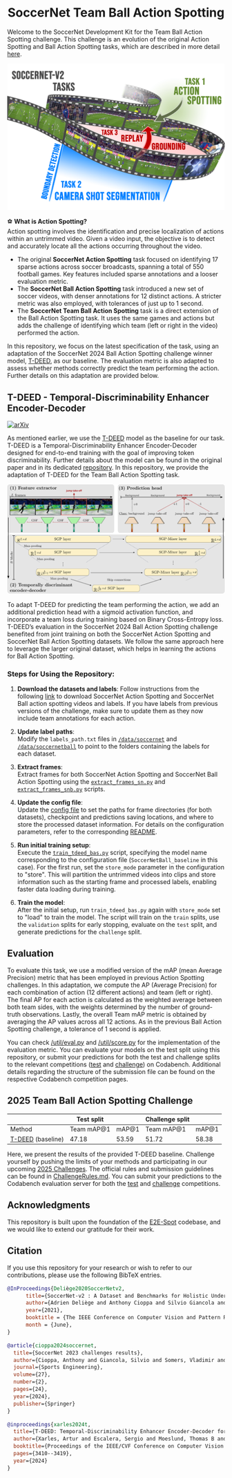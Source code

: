 <div align="center">

# SoccerNet Team Ball Action Spotting

</div>

Welcome to the SoccerNet Development Kit for the Team Ball Action Spotting challenge. This challenge is an evolution of the original Action Spotting and Ball Action Spotting tasks, which are described in more detail [here](https://github.com/SoccerNet/sn-spotting?tab=readme-ov-file).

<p align="center"><img src="figures/task.png"></p>

⚽ **What is Action Spotting?**  
Action spotting involves the identification and precise localization of actions within an untrimmed video. Given a video input, the objective is to detect and accurately locate all the actions occurring throughout the video.

- The original **SoccerNet Action Spotting** task focused on identifying 17 sparse actions across soccer broadcasts, spanning a total of 550 football games. Key features included sparse annotations and a looser evaluation metric.
- The **SoccerNet Ball Action Spotting** task introduced a new set of soccer videos, with denser annotations for 12 distinct actions. A stricter metric was also employed, with tolerances of just up to 1 second.
- The **SoccerNet Team Ball Action Spotting** task is a direct extension of the Ball Action Spotting task. It uses the same games and actions but adds the challenge of identifying which team (left or right in the video) performed the action.

In this repository, we focus on the latest specification of the task, using an adaptation of the SoccerNet 2024 Ball Action Spotting challenge winner model, [T-DEED](https://arxiv.org/abs/2404.05392), as our baseline. The evaluation metric is also adapted to assess whether methods correctly predict the team performing the action. Further details on this adaptation are provided below.

## T-DEED - Temporal-Discriminability Enhancer Encoder-Decoder

[![arXiv](https://img.shields.io/badge/arXiv-2404.05392-red)](https://arxiv.org/abs/2404.05392)

As mentioned earlier, we use the [T-DEED](https://arxiv.org/abs/2404.05392) model as the baseline for our task. T-DEED is a Temporal-Discriminability Enhancer Encoder-Decoder designed for end-to-end training with the goal of improving token discriminability. Further details about the model can be found in the original paper and in its dedicated [repository](https://github.com/arturxe2/T-DEED). In this repository, we provide the adaptation of T-DEED for the Team Ball Action Spotting task.

<p align="center"><img src="figures/modelArchitecture_v2.png"></p>

To adapt T-DEED for predicting the team performing the action, we add an additional prediction head with a sigmoid activation function, and incorporate a team loss during training based on Binary Cross-Entropy loss. T-DEED’s evaluation in the SoccerNet 2024 Ball Action Spotting challenge benefited from joint training on both the SoccerNet Action Spotting and SoccerNet Ball Action Spotting datasets. We follow the same approach here to leverage the larger original dataset, which helps in learning the actions for Ball Action Spotting.

### Steps for Using the Repository:

1. **Download the datasets and labels**:
   Follow instructions from the following [link](https://huggingface.co/datasets/SoccerNet/SN-BAS-2025/tree/main) to download SoccerNet Action Spotting and SoccerNet Ball action spotting videos and labels. If you have labels from previous versions of the challenge, make sure to update them as they now include team annotations for each action.

2. **Update label paths**:  
   Modify the `labels_path.txt` files in [`/data/soccernet`](/data/soccernet/) and [`/data/soccernetball`](/data/soccernetball/) to point to the folders containing the labels for each dataset.

3. **Extract frames**:  
   Extract frames for both SoccerNet Action Spotting and SoccerNet Ball Action Spotting using the [`extract_frames_sn.py`](/extract_frames_sn.py) and [`extract_frames_snb.py`](/extract_frames_snb.py) scripts.

4. **Update the config file**:  
   Update the [config file](/config/SoccerNetBall/SoccerNetBall_baseline.json) to set the paths for frame directories (for both datasets), checkpoint and predictions saving locations, and where to store the processed dataset information. For details on the configuration parameters, refer to the corresponding [README](/config/SoccerNetBall/README.md).

5. **Run initial training setup**:  
   Execute the [`train_tdeed_bas.py`](/train_tdeed_bas.py) script, specifying the model name corresponding to the configuration file (`SoccerNetBall_baseline` in this case). For the first run, set the `store_mode` parameter in the configuration to "store". This will partition the untrimmed videos into clips and store information such as the starting frame and processed labels, enabling faster data loading during training.

6. **Train the model**:  
   After the initial setup, run `train_tdeed_bas.py` again with `store_mode` set to "load" to train the model. The script will train on the `train` splits, use the `validation` splits for early stopping, evaluate on the `test` split, and generate predictions for the `challenge` split.

## Evaluation

To evaluate this task, we use a modified version of the mAP (mean Average Precision) metric that has been employed in previous Action Spotting challenges. In this adaptation, we compute the AP (Average Precision) for each combination of action (12 different actions) and team (left or right). The final AP for each action is calculated as the weighted average between both team sides, with the weights determined by the number of ground-truth observations. Lastly, the overall Team mAP metric is obtained by averaging the AP values across all 12 actions. As in the previous Ball Action Spotting challenge, a tolerance of 1 second is applied.

You can check [/util/eval.py](/util/eval.py) and [/util/score.py](/util/score.py) for the implementation of the evaluation metric. You can evaluate your models on the test split using this repository, or submit your predictions for both the test and challenge splits to the relevant competitions ([test](https://www.codabench.org/competitions/4233/?secret_key=3943fc23-a8de-4e4f-a073-a1f25ac75b2c) and [challenge](https://www.codabench.org/competitions/4234/?secret_key=9569c83f-f910-4f28-bac6-f811a250befd)) on Codabench. Additional details regarding the structure of the submission file can be found on the respective Codabench competition pages.


## 2025 Team Ball Action Spotting Challenge

|      |Test split|      |Challenge split|      |
|------|----------|------|---------------|------|
|Method|Team mAP@1|mAP@1 |Team mAP@1     |mAP@1 |
|[T-DEED](https://arxiv.org/abs/2404.05392) (baseline)|47.18|53.59|51.72|58.38|

Here, we present the results of the provided T-DEED baseline. Challenge yourself by pushing the limits of your methods and participating in our upcoming [2025 Challenges](https://www.soccer-net.org/challenges/2025). The official rules and submission guidelines can be found in [ChallengeRules.md](/ChallengeRules.md). You can submit your predictions to the Codabench evaluation server for both the [test](https://www.codabench.org/competitions/4233/?secret_key=3943fc23-a8de-4e4f-a073-a1f25ac75b2c) and [challenge](https://www.codabench.org/competitions/4234/?secret_key=9569c83f-f910-4f28-bac6-f811a250befd) competitions.

## Acknowledgments

This repository is built upon the foundation of the [E2E-Spot](https://github.com/jhong93/spot) codebase, and we would like to extend our gratitude for their work.

## Citation

If you use this repository for your research or wish to refer to our contributions, please use the following BibTeX entries.

```bibtex
@InProceedings{Deliège2020SoccerNetv2,
      title={SoccerNet-v2 : A Dataset and Benchmarks for Holistic Understanding of Broadcast Soccer Videos}, 
      author={Adrien Deliège and Anthony Cioppa and Silvio Giancola and Meisam J. Seikavandi and Jacob V. Dueholm and Kamal Nasrollahi and Bernard Ghanem and Thomas B. Moeslund and Marc Van Droogenbroeck},
      year={2021},
      booktitle = {The IEEE Conference on Computer Vision and Pattern Recognition (CVPR) Workshops},
      month = {June},
}
```

```bibtex
@article{cioppa2024soccernet,
  title={SoccerNet 2023 challenges results},
  author={Cioppa, Anthony and Giancola, Silvio and Somers, Vladimir and Magera, Floriane and Zhou, Xin and Mkhallati, Hassan and Deli{\`e}ge, Adrien and Held, Jan and Hinojosa, Carlos and Mansourian, Amir M and others},
  journal={Sports Engineering},
  volume={27},
  number={2},
  pages={24},
  year={2024},
  publisher={Springer}
}
```

```bibtex
@inproceedings{xarles2024t,
  title={T-DEED: Temporal-Discriminability Enhancer Encoder-Decoder for Precise Event Spotting in Sports Videos},
  author={Xarles, Artur and Escalera, Sergio and Moeslund, Thomas B and Clap{\'e}s, Albert},
  booktitle={Proceedings of the IEEE/CVF Conference on Computer Vision and Pattern Recognition},
  pages={3410--3419},
  year={2024}
}
```




